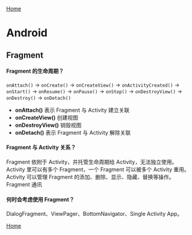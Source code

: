 [Home](../../README)

# Android

## Fragment

#### Fragment 的生命周期？

`onAttach()` → `onCreate()` → `onCreateView()` → `onActivityCreated()` → `onStart()` → `onResume()` → `onPause()` → `onStop()` → `onDestroyView()` → `onDestroy()` → `onDetach()`
- **onAttach()**
表示 Fragment 与 Activity 建立关联
- **onCreateView()**
创建视图
- **onDestroyView()**
销毁视图
- **onDetach()**
表示 Fragment 与 Activity 解除关联

#### Fragment 与 Activity 关系？

Fragment 依附于 Activity，并托管生命周期给 Activity，无法独立使用。
Activity 里可以有多个 Fragment，一个 Fragment 可以被多个 Activity 重用。
Activity 可以管理 Fragment 的添加、删除、显示、隐藏、替换等操作。
Fragment 通讯

#### 何时会考虑使用 Fragment？

DialogFragment、ViewPager、BottomNavigator、Single Activity App。

[Home](../../README)
